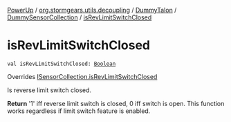 [PowerUp](../../../index.md) / [org.stormgears.utils.decoupling](../../index.md) / [DummyTalon](../index.md) / [DummySensorCollection](index.md) / [isRevLimitSwitchClosed](./is-rev-limit-switch-closed.md)

# isRevLimitSwitchClosed

`val isRevLimitSwitchClosed: `[`Boolean`](https://kotlinlang.org/api/latest/jvm/stdlib/kotlin/-boolean/index.html)

Overrides [ISensorCollection.isRevLimitSwitchClosed](../../-i-sensor-collection/is-rev-limit-switch-closed.md)

Is reverse limit switch closed.

**Return**
'1' iff reverse limit switch is closed, 0 iff switch is open. This function works
regardless if limit switch feature is enabled.

